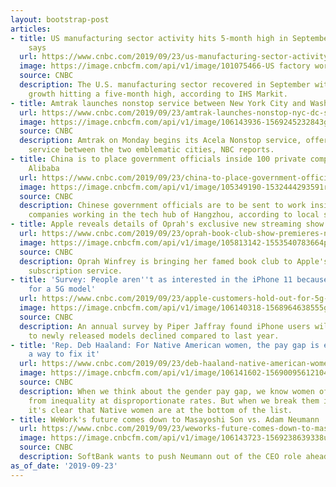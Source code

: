 ```yaml
---
layout: bootstrap-post
articles:
- title: US manufacturing sector activity hits 5-month high in September, IHS Markit
    says
  url: https://www.cnbc.com/2019/09/23/us-manufacturing-sector-activity-hits-5-month-high-in-september-ihs-markit-says.html
  image: https://image.cnbcfm.com/api/v1/image/101075466-US factory worker.jpg?v=1532564624
  source: CNBC
  description: The U.S. manufacturing sector recovered in September with activity
    growth hitting a five-month high, according to IHS Markit.
- title: Amtrak launches nonstop service between New York City and Washington, D.C.
  url: https://www.cnbc.com/2019/09/23/amtrak-launches-nonstop-nyc-dc-service.html
  image: https://image.cnbcfm.com/api/v1/image/106143936-1569245232843gettyimages-161763007.jpeg?v=1569245251
  source: CNBC
  description: Amtrak on Monday begins its Acela Nonstop service, offering direct
    service between the two emblematic cities, NBC reports.
- title: China is to place government officials inside 100 private companies, including
    Alibaba
  url: https://www.cnbc.com/2019/09/23/china-to-place-government-officials-in-100-companies-including-alibaba.html
  image: https://image.cnbcfm.com/api/v1/image/105349190-1532444293591rtx6c96u.jpg?v=1532444396
  source: CNBC
  description: Chinese government officials are to be sent to work inside 100 private
    companies working in the tech hub of Hangzhou, according to local state media.
- title: Apple reveals details of Oprah's exclusive new streaming show
  url: https://www.cnbc.com/2019/09/23/oprah-book-club-show-premieres-nov-1-on-apple-tv.html
  image: https://image.cnbcfm.com/api/v1/image/105813142-1553540783664preview.jpg?v=1569242687
  source: CNBC
  description: Oprah Winfrey is bringing her famed book club to Apple's new streaming
    subscription service.
- title: 'Survey: People aren''t as interested in the iPhone 11 because they''re waiting
    for a 5G model'
  url: https://www.cnbc.com/2019/09/23/apple-customers-hold-out-for-5g-despite-lower-prices-on-iphone-survey.html
  image: https://image.cnbcfm.com/api/v1/image/106140318-1568964638555gettyimages-1175821217.jpg?v=1569241361
  source: CNBC
  description: An annual survey by Piper Jaffray found iPhone users willing to upgrade
    to newly released models declined compared to last year.
- title: 'Rep. Deb Haaland: For Native American women, the pay gap is even wider—here''s
    a way to fix it'
  url: https://www.cnbc.com/2019/09/23/deb-haaland-native-american-women-pay-gap-even-bigger-heres-a-way-to-fix-it.html
  image: https://image.cnbcfm.com/api/v1/image/106141602-156900956121047196810622_e4cb75ba7d_o002.jpg?v=1569009729
  source: CNBC
  description: When we think about the gender pay gap, we know women of color suffer
    from inequality at disproportionate rates. But when we break them into subgroups,
    it's clear that Native women are at the bottom of the list.
- title: WeWork's future comes down to Masayoshi Son vs. Adam Neumann
  url: https://www.cnbc.com/2019/09/23/weworks-future-comes-down-to-masayoshi-son-vs-adam-neumann.html
  image: https://image.cnbcfm.com/api/v1/image/106143723-1569238639338untitled-1.jpg?v=1569238657
  source: CNBC
  description: SoftBank wants to push Neumann out of the CEO role ahead of IPO.
as_of_date: '2019-09-23'
---
```


